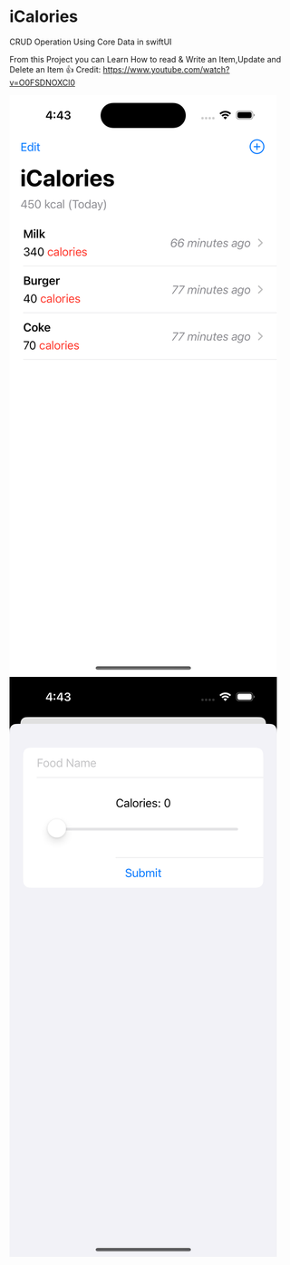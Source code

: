 # iCalories
CRUD Operation Using Core Data in swiftUI

From this Project you can Learn How to read & Write an Item,Update and Delete an Item 👍
Credit: https://www.youtube.com/watch?v=O0FSDNOXCl0

<img src ="https://github.com/aoffahad/iCalories/blob/main/Output/Simulator%20Screen%20Shot%20-%20iPhone%2014%20Pro%20-%202023-07-04%20at%2016.43.25.png" alt="Output"/>
<img src ="https://github.com/aoffahad/iCalories/blob/main/Output/Simulator%20Screen%20Shot%20-%20iPhone%2014%20Pro%20-%202023-07-04%20at%2016.43.28.png" alt="Output"/>

